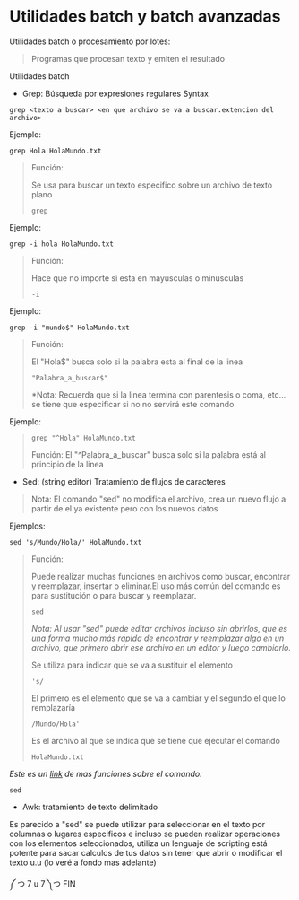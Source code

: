 # Utilidades batch y batch avanzadas

Utilidades batch o procesamiento por lotes:

>Programas que procesan texto y emiten el resultado

Utilidades batch

- Grep: Búsqueda por expresiones regulares
Syntax
```Terminal
grep <texto a buscar> <en que archivo se va a buscar.extencion del archivo>
```
Ejemplo:
```
grep Hola HolaMundo.txt
```
>Función:
>
>Se usa para buscar un texto especifico sobre un archivo de texto plano
>```
>grep
>```
>

Ejemplo:
```
grep -i hola HolaMundo.txt 
```
>Función:
>
>Hace que no importe si esta en mayusculas o minusculas
>```
>-i 
>```

Ejemplo:
```
grep -i "mundo$" HolaMundo.txt
```

>Función:
>
>El "Hola$" busca solo si la palabra esta al final de la linea
>```
>"Palabra_a_buscar$"
>```
>
>*Nota: Recuerda que si la linea termina con parentesis o coma, etc... se tiene que especificar si no no servirá este comando
>
Ejemplo:
>```
>grep "^Hola" HolaMundo.txt  
>```
>Función:
>El "^Palabra_a_buscar" busca solo si la palabra está al principio de la linea

- Sed: (string editor) Tratamiento de flujos de caracteres 

>Nota: El comando "sed" no modifica el archivo, crea un nuevo flujo a partir de el ya existente pero con los nuevos datos

Ejemplos:
```terminal
sed 's/Mundo/Hola/' HolaMundo.txt
```

>Función:
>
>Puede realizar muchas funciones en archivos como buscar, encontrar y reemplazar, insertar o eliminar.El uso más común del comando es para sustitución o para buscar y reemplazar.
>
>```
>sed
>```
>
>*Nota: Al usar "sed" puede editar archivos incluso sin abrirlos, que es una forma mucho más rápida de encontrar y reemplazar algo en un archivo, que primero abrir ese archivo en un editor y luego cambiarlo.*
>
>
>Se utiliza para indicar que se va a sustituir el elemento
>```terminal
>'s/
>```
>El primero es el elemento que se va a cambiar y el segundo el que lo remplazaría
>```terminal    
>/Mundo/Hola'
>```
>Es el archivo al que se indica que se tiene que ejecutar el comando
>
>```terminal
>HolaMundo.txt 
>```

*Este es un [link](https://likegeeks.com/es/sed-de-linux/) de mas funciones sobre el comando:*
```terminal
sed
```
- Awk: tratamiento de texto delimitado

Es parecido a "sed" se puede utilizar para seleccionar en el texto por columnas o lugares especificos e incluso se pueden realizar operaciones con los elementos seleccionados, utiliza un lenguaje de scripting está potente para sacar calculos de tus datos sin tener que abrir o modificar el texto u.u (lo veré a fondo mas adelante)


༼ つ 7 u 7 ༽つ FIN
